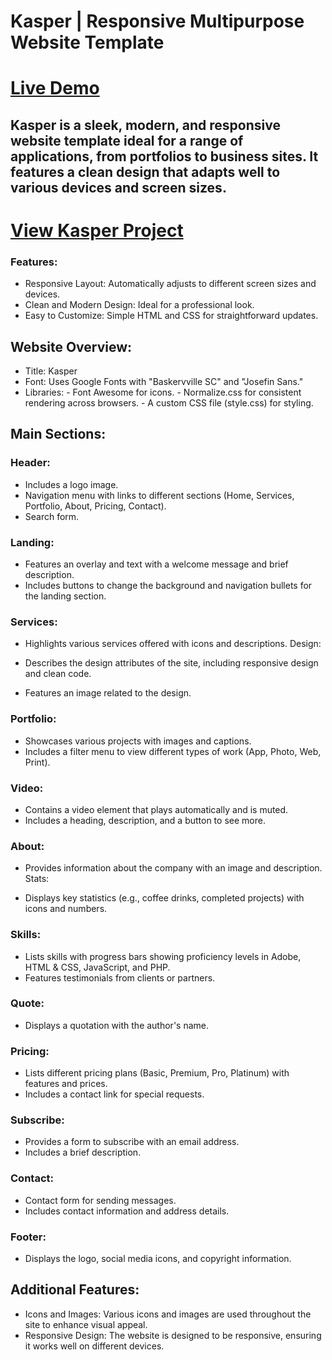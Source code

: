 # Kasper | Responsive Multipurpose Website Template

# [Live Demo](https://hagar992.github.io/Kasper-Responsive-Multipurpose-Website-Template/)

## Kasper is a sleek, modern, and responsive website template ideal for a range of applications, from portfolios to business sites. It features a clean design that adapts well to various devices and screen sizes.

# [View Kasper Project](https://hagar992.github.io/HTML-And-CSS-Template-Two/)

### Features:
- Responsive Layout: Automatically adjusts to different screen sizes and devices.
- Clean and Modern Design: Ideal for a professional look.
- Easy to Customize: Simple HTML and CSS for straightforward updates.


## Website Overview:
- Title: Kasper
- Font: Uses Google Fonts with "Baskervville SC" and "Josefin Sans."
- Libraries:
              -  Font Awesome for icons.
              -  Normalize.css for consistent rendering across browsers.
              -  A custom CSS file (style.css) for styling.
## Main Sections:
### Header:

- Includes a logo image.
- Navigation menu with links to different sections (Home, Services, Portfolio, About, Pricing, Contact).
- Search form.
### Landing:

- Features an overlay and text with a welcome message and brief description.
- Includes buttons to change the background and navigation bullets for the landing section.
### Services:

- Highlights various services offered with icons and descriptions.
Design:

- Describes the design attributes of the site, including responsive design and clean code.
- Features an image related to the design.
### Portfolio:

- Showcases various projects with images and captions.
- Includes a filter menu to view different types of work (App, Photo, Web, Print).
### Video:

- Contains a video element that plays automatically and is muted.
- Includes a heading, description, and a button to see more.
### About:

- Provides information about the company with an image and description.
Stats:

- Displays key statistics (e.g., coffee drinks, completed projects) with icons and numbers.
### Skills:

- Lists skills with progress bars showing proficiency levels in Adobe, HTML & CSS, JavaScript, and PHP.
- Features testimonials from clients or partners.
### Quote:

- Displays a quotation with the author's name.
### Pricing:
- Lists different pricing plans (Basic, Premium, Pro, Platinum) with features and prices.
- Includes a contact link for special requests.
### Subscribe:

- Provides a form to subscribe with an email address.
- Includes a brief description.
### Contact:

- Contact form for sending messages.
- Includes contact information and address details.
### Footer:

- Displays the logo, social media icons, and copyright information.
## Additional Features:
- Icons and Images: Various icons and images are used throughout the site to enhance visual appeal.
- Responsive Design: The website is designed to be responsive, ensuring it works well on different devices.
